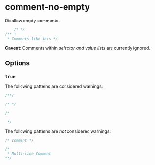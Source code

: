 # comment-no-empty

Disallow empty comments.

```css
    /* */
/** ↑
 * Comments like this */
```

**Caveat:** Comments within *selector and value lists* are currently ignored.

## Options

### `true`

The following patterns are considered warnings:

```css
/**/
```

```css
/* */
```

```css
/*

 */
```

The following patterns are *not* considered warnings:

```css
/* comment */
```

```css
/*
 * Multi-line Comment
**/
```
